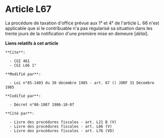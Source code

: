 # Article L67

La procédure de taxation d'office prévue aux 1° et 4° de l'article L. 66 n'est applicable que si le contribuable n'a pas
régularisé sa situation dans les trente jours de la notification d'une première mise en demeure [*délai*].

**Liens relatifs à cet article**

	**Cite**:

	  - CGI 461
	  - CGI L66 1°

	**Modifié par**:

	  - Loi n°85-1403 du 30 décembre 1985 - art. 67 () JORF 31 Décembre 1985

	**Codifié par**:

	  - Décret n°86-1087 1986-10-07

	**Cité par**:

	  - Livre des procédures fiscales - art. L21 B (V)
	  - Livre des procédures fiscales - art. L66 (V)
	  - Livre des procédures fiscales - art. L76 (VD)

